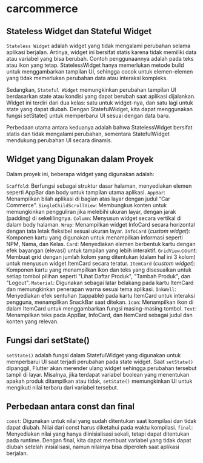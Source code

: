 # carcommerce

## Stateless Widget dan Stateful Widget

`Stateless Widget` adalah widget yang tidak mengalami perubahan selama aplikasi berjalan. Artinya, widget ini bersifat statis karena tidak memiliki data atau variabel yang bisa berubah. Contoh penggunaannya adalah pada teks atau ikon yang tetap. StatelessWidget hanya memerlukan metode build untuk menggambarkan tampilan UI, sehingga cocok untuk elemen-elemen yang tidak memerlukan perubahan data atau interaksi kompleks.

Sedangkan, `Stateful Widget` memungkinkan perubahan tampilan UI berdasarkan state atau kondisi yang dapat berubah saat aplikasi dijalankan. Widget ini terdiri dari dua kelas: satu untuk widget-nya, dan satu lagi untuk state yang dapat diubah. Dengan StatefulWidget, kita dapat menggunakan fungsi setState() untuk memperbarui UI sesuai dengan data baru.

Perbedaan utama antara keduanya adalah bahwa StatelessWidget bersifat statis dan tidak mengalami perubahan, sementara StatefulWidget mendukung perubahan UI secara dinamis.

## Widget yang Digunakan dalam Proyek

Dalam proyek ini, beberapa widget yang digunakan adalah:

`Scaffold`: Berfungsi sebagai struktur dasar halaman, menyediakan elemen seperti AppBar dan body untuk tampilan utama aplikasi.
`AppBar`: Menampilkan bilah aplikasi di bagian atas layar dengan judul “Car Commerce”.
`SingleChildScrollView`: Membungkus konten untuk memungkinkan pengguliran jika melebihi ukuran layar, dengan jarak (padding) di sekelilingnya.
`Column`: Menyusun widget secara vertikal di dalam body halaman.
`Wrap`: Menampilkan widget InfoCard secara horizontal dengan tata letak fleksibel sesuai ukuran layar.
`InfoCard` (_custom widget_): Komponen kartu yang digunakan untuk menampilkan informasi seperti NPM, Nama, dan Kelas.
`Card`: Menyediakan elemen berbentuk kartu dengan efek bayangan (elevasi) untuk tampilan yang lebih interaktif.
`GridView`.count: Membuat grid dengan jumlah kolom yang ditentukan (dalam hal ini 3 kolom) untuk menyusun widget ItemCard secara teratur.
`ItemCard` (_custom widget_): Komponen kartu yang menampilkan ikon dan teks yang disesuaikan untuk setiap tombol pilihan seperti "Lihat Daftar Produk", "Tambah Produk", dan "Logout".
`Material`: Digunakan sebagai latar belakang pada kartu ItemCard dan memungkinkan penerapan warna sesuai tema aplikasi.
`InkWell`: Menyediakan efek sentuhan (tappable) pada kartu ItemCard untuk interaksi pengguna, menampilkan SnackBar saat ditekan.
`Icon`: Menampilkan ikon di dalam ItemCard untuk menggambarkan fungsi masing-masing tombol.
`Text`: Menampilkan teks pada AppBar, InfoCard, dan ItemCard sebagai judul dan konten yang relevan.

## Fungsi dari setState()

`setState()` adalah fungsi dalam StatefulWidget yang digunakan untuk memperbarui UI saat terjadi perubahan pada state widget. Saat `setState()` dipanggil, Flutter akan merender ulang widget sehingga perubahan tersebut tampil di layar. Misalnya, jika terdapat variabel boolean yang menentukan apakah produk ditampilkan atau tidak, `setState()` memungkinkan UI untuk mengikuti nilai terbaru dari variabel tersebut.

## Perbedaan antara const dan final

`const`: Digunakan untuk nilai yang sudah ditentukan saat kompilasi dan tidak dapat diubah. Nilai dari const harus diketahui pada waktu kompilasi.
`final`: Menyediakan nilai yang hanya diinisialisasi sekali, tetapi dapat ditentukan pada runtime. Dengan final, kita dapat membuat variabel yang tidak dapat diubah setelah inisialisasi, namun nilainya bisa diperoleh saat aplikasi berjalan.
